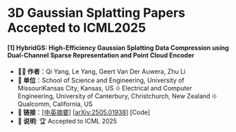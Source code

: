 # 3D Gaussian Splatting Papers Accepted to ICML2025

#### [1] HybridGS: High-Efficiency Gaussian Splatting Data Compression using Dual-Channel Sparse Representation and Point Cloud Encoder
- **🧑‍🔬 作者**：Qi Yang, Le Yang, Geert Van Der Auwera, Zhu Li
- **🏫 单位**：School of Science and Engineering, University of MissouriKansas City, Kansas, US ⟐ Electrical and Computer Engineering, University of Canterbury, Christchurch, New Zealand ⟐ Qualcomm, California, US
- **🔗 链接**：[[中英摘要](../abs/2505.01938.md)] [[arXiv:2505.01938](https://arxiv.org/abs/2505.01938)] [Code]
- **📝 说明**: 🏆 Accepted to ICML 2025
